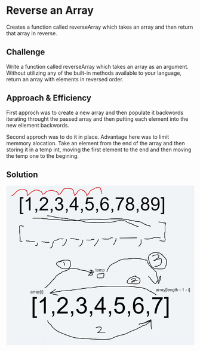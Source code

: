 # Reverse an Array
Creates a function called reverseArray which takes an array and then return that array in reverse.

## Challenge
Write a function called reverseArray which takes an array as an argument. Without utilizing any of the built-in methods available to your language, return an array with elements in reversed order.

## Approach & Efficiency
First approch was to create a new array and then populate it backwords iterating throught the passed array and then putting each element into the new ellement backwords.

Second approch was to do it in place. Advantage here was to limit memmory alocation.
Take an element from the end of the array and then storing it in a temp int, moving the first element to the end and then moving the temp one to the begining.

## Solution
![Whiteboard](/assets/arrayReverse.PNG)
